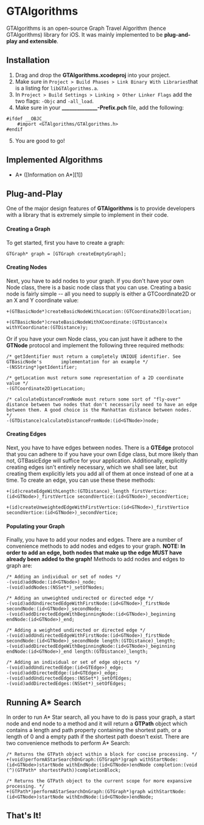 GTAlgorithms
============

GTAlgorithms is an open-source Graph Travel Algorithm (hence GTAlgorithms) library for iOS. It was mainly implemented to be **plug-and-play and extensible**.

Installation
-----------
1. Drag and drop the **GTAlgorithms.xcodeproj** into your project.
2. Make sure in `Project > Build Phases > Link Binary With Libraries`that is a listing for `libGTAlgorithms.a`.
3. In `Project > Build Settings > Linking > Other Linker Flags` add the two flags: `-Objc` and `-all_load`.
4. Make sure in your **______________-Prefix.pch** file, add the following: 
```
#ifdef __OBJC__
    #import <GTAlgorithms/GTAlgorithms.h>
#endif
```
5. You are good to go!

Implemented Algorithms
----------------------
 - A*  ([Information on A*][1]) 

Plug-and-Play
-------------
One of the major design features of **GTAlgorithms** is to provide developers with a library that is extremely simple to implement in their code.

#### Creating a Graph ####
To get started, first you have to create a graph:

    GTGraph* graph = [GTGraph createEmptyGraph];

#### Creating Nodes ####

Next, you have to add nodes to your graph. If you don't have your own Node class, there is a basic node class that you can use. Creating a basic node is fairly simple -- all you need to supply is either a GTCoordinate2D or an X and Y coordinate value:

    +(GTBasicNode*)createBasicNodeWithLocation:(GTCoordinate2D)location;
    
    +(GTBasicNode*)createBasicNodeWithXCoordinate:(GTDistance)x withYCoordinate:(GTDistance)y;
    
Or if you have your own Node class, you can just have it adhere to the **GTNode** protocol and implement the following three required methods:

    /* getIdentifier must return a completely UNIQUE identifier. See GTBasicNode's       implementation for an example */
    -(NSString*)getIdentifier;
    
    /* getLocation must return some representation of a 2D coordinate value */
    -(GTCoordinate2D)getLocation;
    
    /* calculateDistanceFromNode must return some sort of "fly-over" distance between two nodes that don't necessarily need to have an edge between them. A good choice is the Manhattan distance between nodes. */
    -(GTDistance)calculateDistanceFromNode:(id<GTNode>)node;

#### Creating Edges ####

Next, you have to have edges between nodes. There is a **GTEdge** protocol that you can adhere to if you have your own Edge class, but more likely than not, GTBasicEdge will suffice for your application. Additionally, explicitly creating edges isn't entirely necessary, which we shall see later, but creating them explicitly lets you add all of them at once instead of one at a time. To create an edge, you can use these these methods:

    +(id)createEdgeWithLength:(GTDistance)_length firstVertice:(id<GTNode>)_firstVertice secondVertice:(id<GTNode>)_secondVertice;
    
    +(id)createUnweightedEdgeWithFirstVertice:(id<GTNode>)_firstVertice secondVertice:(id<GTNode>)_secondVertice;

#### Populating your Graph ####

Finally, you have to add your nodes and edges. There are a number of convenience methods to add nodes and edges to your graph. **NOTE: In order to add an edge, both nodes that make up the edge MUST have already been added to the graph!** Methods to add nodes and edges to graph are:

    /* Adding an individual or set of nodes */
    -(void)addNode:(id<GTNode>)_node;
    -(void)addNodes:(NSSet*)_setOfNodes;

    /* Adding an unweighted undirected or directed edge */
    -(void)addUndirectedEdgeWithFirstNode:(id<GTNode>)_firstNode secondNode:(id<GTNode>)_secondNode;
    -(void)addDirectedEdgeWithBeginningNode:(id<GTNode>)_beginning endNode:(id<GTNode>)_end;

    /* Adding a weighted undirected or directed edge */
    -(void)addUndirectedEdgeWithFirstNode:(id<GTNode>)_firstNode secondNode:(id<GTNode>)_secondNode length:(GTDistance)_length;
    -(void)addDirectedEdgeWithBeginningNode:(id<GTNode>)_beginning endNode:(id<GTNode>)_end length:(GTDistance)_length;

    /* Adding an individual or set of edge objects */
    -(void)addUndirectedEdge:(id<GTEdge>)_edge;
    -(void)addDirectedEdge:(id<GTEdge>)_edge;
    -(void)addUndirectedEdges:(NSSet*)_setOfEdges;
    -(void)addDirectedEdges:(NSSet*)_setOfEdges;

## Running A* Search ##

In order to run A* Star search, all you have to do is pass your graph, a start node and end node to a method and it will return a **GTPath** object which contains a length and path property containing the shortest path, or a length of 0 and a empty path if the shortest path doesn't exist. There are two convenience methods to perform A* Search:

    /* Returns the GTPath object within a block for concise processing. */
    +(void)performAStarSearchOnGraph:(GTGraph*)graph withStartNode:(id<GTNode>)startNode withEndNode:(id<GTNode>)endNode completion:(void (^)(GTPath* shortestPath))completionBlock;

    /* Returns the GTPath object to the current scope for more expansive processing. */
    +(GTPath*)performAStarSearchOnGraph:(GTGraph*)graph withStartNode:(id<GTNode>)startNode withEndNode:(id<GTNode>)endNode;

## That's It! ##
